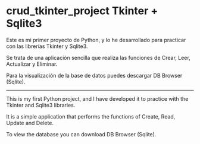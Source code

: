 # crud_tkinter_project Tkinter + Sqlite3

Este es mi primer proyecto de Python, y lo he desarrollado para practicar con las librerías Tkinter y Sqlite3.

Se trata de una aplicación sencilla que realiza las funciones de Crear, Leer, Actualizar y Eliminar.

Para la visualización de la base de datos puedes descargar DB Browser (Sqlite).

---

This is my first Python project, and I have developed it to practice with the Tkinter and Sqlite3 libraries.

It is a simple application that performs the functions of Create, Read, Update and Delete.

To view the database you can download DB Browser (Sqlite).
